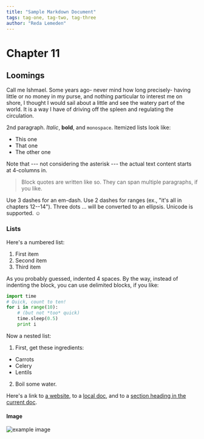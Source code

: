 ```yaml
---
title: "Sample Markdown Document"
tags: tag-one, tag-two, tag-three
author: "Reda Lemeden"
---
```


# Chapter 11
## Loomings

Call me Ishmael. Some years ago- never mind how long precisely- having little or no money in my purse, and nothing particular to interest me on shore, I thought I would sail about a little and see the watery part of the world. It is a way I have of driving off the spleen and regulating the circulation.

2nd paragraph. *Italic*, **bold**, and `monospace`. Itemized lists
look like:

  * This one
  * That one
  * The other one

Note that --- not considering the asterisk --- the actual text
content starts at 4-columns in.

> Block quotes are written like so.
> They can span multiple paragraphs, if you like.

Use 3 dashes for an em-dash. Use 2 dashes for ranges (ex., "it's all
in chapters 12--14"). Three dots ... will be converted to an ellipsis.
Unicode is supported. ☺

### Lists

Here's a numbered list:

  1. First item
  2. Second item
  3. Third item

As you probably guessed, indented 4 spaces. By the way, instead of
indenting the block, you can use delimited blocks, if you like:

~~~python
import time
# Quick, count to ten!
for i in range(10):
    # (but not *too* quick)
    time.sleep(0.5)
    print i
~~~

Now a nested list:

1. First, get these ingredients:
  * Carrots
  * Celery
  * Lentils

2. Boil some water.

Here's a link to [a website](http://foo.bar), to a [local
doc](local-doc.html), and to a [section heading in the current
doc](#an-h2-header).

#### Image

![example image](http://lorempixel.com/900/300)
